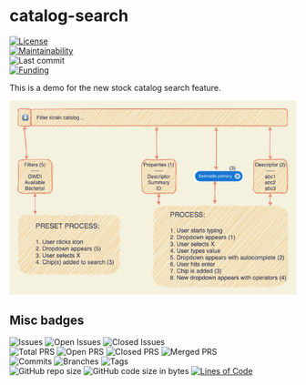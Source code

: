 # catalog-search

[![License](https://img.shields.io/badge/License-BSD%202--Clause-blue.svg)](LICENSE)  
[![Maintainability](https://badgen.net/codeclimate/maintainability/dictybase-playground/catalog-search)](https://codeclimate.com/github/dictybase-playground/catalog-search)  
![Last commit](https://badgen.net/github/last-commit/dictybase-playground/catalog-search/main)  
[![Funding](https://badgen.net/badge/Funding/Rex%20L%20Chisholm,dictyBase,DCR/yellow?list=|)](https://projectreporter.nih.gov/project_info_description.cfm?aid=10024726&icde=0)

This is a demo for the new stock catalog search feature.

![alt text](./docs/search-diagram.png "Search Catalog Diagram")

## Misc badges

![Issues](https://badgen.net/github/issues/dictybase-playground/catalog-search)
![Open Issues](https://badgen.net/github/open-issues/dictybase-playground/catalog-search)
![Closed Issues](https://badgen.net/github/closed-issues/dictybase-playground/catalog-search)  
![Total PRS](https://badgen.net/github/prs/dictybase-playground/catalog-search)
![Open PRS](https://badgen.net/github/open-prs/dictybase-playground/catalog-search)
![Closed PRS](https://badgen.net/github/closed-prs/dictybase-playground/catalog-search)
![Merged PRS](https://badgen.net/github/merged-prs/dictybase-playground/catalog-search)  
![Commits](https://badgen.net/github/commits/dictybase-playground/catalog-search/main)
![Branches](https://badgen.net/github/branches/dictybase-playground/catalog-search)
![Tags](https://badgen.net/github/tags/dictybase-playground/catalog-search)  
![GitHub repo size](https://img.shields.io/github/repo-size/dictybase-playground/catalog-search?style=plastic)
![GitHub code size in bytes](https://img.shields.io/github/languages/code-size/dictybase-playground/catalog-search?style=plastic)
[![Lines of Code](https://badgen.net/codeclimate/loc/dictybase-playground/catalog-search)](https://codeclimate.com/github/dictybase-playground/catalog-search/code)
